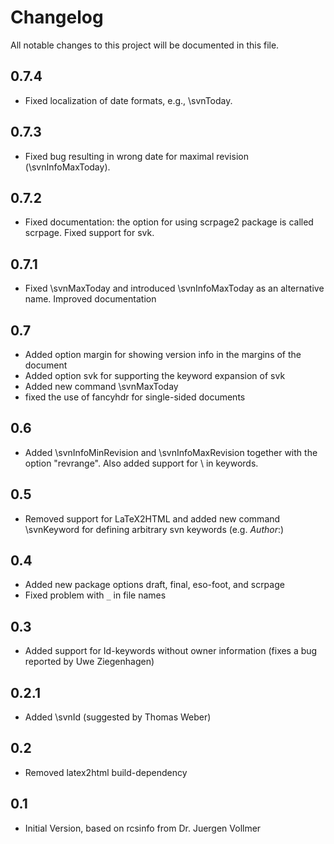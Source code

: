 # Changelog

All notable changes to this project will be documented in this file.

## 0.7.4

* Fixed localization of date formats, e.g., \svnToday.

## 0.7.3

* Fixed bug resulting in wrong date for maximal revision (\svnInfoMaxToday).

## 0.7.2

* Fixed documentation: the option for using scrpage2 package is called 
  scrpage. Fixed support for svk.

## 0.7.1

* Fixed \svnMaxToday and introduced \svnInfoMaxToday as an alternative
  name. Improved documentation

## 0.7 

* Added option margin for showing version info in the margins of the document
* Added option svk for supporting the keyword expansion of svk 
* Added new command \svnMaxToday
* fixed the use of fancyhdr for single-sided documents

## 0.6

* Added \svnInfoMinRevision and \svnInfoMaxRevision together with the  
  option "revrange". Also added support for \ in keywords.

## 0.5

* Removed support for LaTeX2HTML and added new command \svnKeyword
  for defining arbitrary svn keywords (e.g. $Author:$)

## 0.4

* Added new package options draft, final, eso-foot, and scrpage
* Fixed problem with `_` in file names

## 0.3  

* Added support for Id-keywords without owner information 
  (fixes a bug reported by Uwe Ziegenhagen)

## 0.2.1

* Added \svnId (suggested by Thomas Weber)

## 0.2

* Removed latex2html build-dependency 

## 0.1

* Initial Version, based on rcsinfo from Dr. Juergen Vollmer
